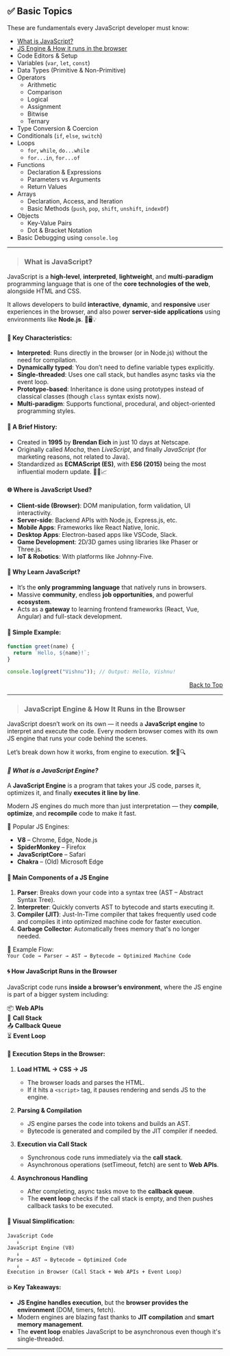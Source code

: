 ## ✅ **Basic Topics**

These are fundamentals every JavaScript developer must know:

- [What is JavaScript?](#what-is-javascript)
- [JS Engine & How it runs in the browser](#javascript-engine--how-it-runs-in-the-browser)
- Code Editors & Setup
- Variables (`var`, `let`, `const`)
- Data Types (Primitive & Non-Primitive)
- Operators
  - Arithmetic
  - Comparison
  - Logical
  - Assignment
  - Bitwise
  - Ternary
- Type Conversion & Coercion
- Conditionals (`if`, `else`, `switch`)
- Loops
  - `for`, `while`, `do...while`
  - `for...in`, `for...of`
- Functions
  - Declaration & Expressions
  - Parameters vs Arguments
  - Return Values
- Arrays
  - Declaration, Access, and Iteration
  - Basic Methods (`push`, `pop`, `shift`, `unshift`, `indexOf`)
- Objects
  - Key-Value Pairs
  - Dot & Bracket Notation
- Basic Debugging using `console.log`

---

> ### What is JavaScript?

JavaScript is a **high-level**, **interpreted**, **lightweight**, and **multi-paradigm** programming language that is one of the **core technologies of the web**, alongside HTML and CSS.  

It allows developers to build **interactive**, **dynamic**, and **responsive** user experiences in the browser, and also power **server-side applications** using environments like **Node.js**. 🚀🖥️💡

#### 📌 Key Characteristics:
- **Interpreted**: Runs directly in the browser (or in Node.js) without the need for compilation.
- **Dynamically typed**: You don’t need to define variable types explicitly.
- **Single-threaded**: Uses one call stack, but handles async tasks via the event loop.
- **Prototype-based**: Inheritance is done using prototypes instead of classical classes (though `class` syntax exists now).
- **Multi-paradigm**: Supports functional, procedural, and object-oriented programming styles.

#### 📜 A Brief History:
- Created in **1995** by **Brendan Eich** in just 10 days at Netscape.
- Originally called *Mocha*, then *LiveScript*, and finally *JavaScript* (for marketing reasons, not related to Java).
- Standardized as **ECMAScript (ES)**, with **ES6 (2015)** being the most influential modern update. 📅📘📈

#### 🌐 Where is JavaScript Used?
- **Client-side (Browser)**: DOM manipulation, form validation, UI interactivity.
- **Server-side**: Backend APIs with Node.js, Express.js, etc.
- **Mobile Apps**: Frameworks like React Native, Ionic.
- **Desktop Apps**: Electron-based apps like VSCode, Slack.
- **Game Development**: 2D/3D games using libraries like Phaser or Three.js.
- **IoT & Robotics**: With platforms like Johnny-Five.

#### 💬 Why Learn JavaScript?
- It’s the **only programming language** that natively runs in browsers.
- Massive **community**, endless **job opportunities**, and powerful **ecosystem**.
- Acts as a **gateway** to learning frontend frameworks (React, Vue, Angular) and full-stack development.

#### 🧪 Simple Example:
```js
function greet(name) {
  return `Hello, ${name}!`;
}

console.log(greet("Vishnu")); // Output: Hello, Vishnu!
```

[<p align="right">Back to Top</p>](#)


---

> ### **JavaScript Engine & How It Runs in the Browser**

JavaScript doesn’t work on its own — it needs a **JavaScript engine** to interpret and execute the code. Every modern browser comes with its own JS engine that runs your code behind the scenes.

Let’s break down how it works, from engine to execution. 🛠️🧩🔍

#### *🧠 What is a JavaScript Engine?*

A **JavaScript Engine** is a program that takes your JS code, parses it, optimizes it, and finally **executes it line by line**.  

Modern JS engines do much more than just interpretation — they **compile**, **optimize**, and **recompile** code to make it fast.

📌 Popular JS Engines:
- **V8** – Chrome, Edge, Node.js
- **SpiderMonkey** – Firefox
- **JavaScriptCore** – Safari
- **Chakra** – (Old) Microsoft Edge

#### 🧩 Main Components of a JS Engine

1. **Parser**: Breaks down your code into a syntax tree (AST – Abstract Syntax Tree).  
2. **Interpreter**: Quickly converts AST to bytecode and starts executing it.  
3. **Compiler (JIT)**: Just-In-Time compiler that takes frequently used code and compiles it into optimized machine code for faster execution.  
4. **Garbage Collector**: Automatically frees memory that's no longer needed.

🧪 Example Flow:  
`Your Code → Parser → AST → Bytecode → Optimized Machine Code`

#### 🌀 How JavaScript Runs in the Browser

JavaScript code runs **inside a browser’s environment**, where the JS engine is part of a bigger system including:

📦 **Web APIs**  
🧵 **Call Stack**  
📤 **Callback Queue**  
⏳ **Event Loop**

#### 📑 Execution Steps in the Browser:

1. **Load HTML → CSS → JS**  
   - The browser loads and parses the HTML.
   - If it hits a `<script>` tag, it pauses rendering and sends JS to the engine.

2. **Parsing & Compilation**  
   - JS engine parses the code into tokens and builds an AST.
   - Bytecode is generated and compiled by the JIT compiler if needed.

3. **Execution via Call Stack**  
   - Synchronous code runs immediately via the **call stack**.
   - Asynchronous operations (setTimeout, fetch) are sent to **Web APIs**.

4. **Asynchronous Handling**  
   - After completing, async tasks move to the **callback queue**.
   - The **event loop** checks if the call stack is empty, and then pushes callback tasks to be executed.

#### 🔁 Visual Simplification:

```text
JavaScript Code
   ↓
JavaScript Engine (V8)
   ↓
Parse → AST → Bytecode → Optimized Code
   ↓
Execution in Browser (Call Stack + Web APIs + Event Loop)
```

#### 💥 Key Takeaways:

- **JS Engine handles execution**, but the **browser provides the environment** (DOM, timers, fetch).
- Modern engines are blazing fast thanks to **JIT compilation** and **smart memory management**.
- The **event loop** enables JavaScript to be asynchronous even though it's single-threaded.

---

> ###